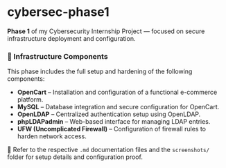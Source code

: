 # cybersec-phase1

**Phase 1** of my Cybersecurity Internship Project — focused on secure infrastructure deployment and configuration.

### 🔧 Infrastructure Components

This phase includes the full setup and hardening of the following components:

- **OpenCart** – Installation and configuration of a functional e-commerce platform.
- **MySQL** – Database integration and secure configuration for OpenCart.
- **OpenLDAP** – Centralized authentication setup using OpenLDAP.
- **phpLDAPadmin** – Web-based interface for managing LDAP entries.
- **UFW (Uncomplicated Firewall)** – Configuration of firewall rules to harden network access.

📂 Refer to the respective `.md` documentation files and the `screenshots/` folder for setup details and configuration proof.

